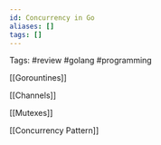 ```yaml
---
id: Concurrency in Go
aliases: []
tags: []
---
```


Tags: #review #golang #programming

[[Gorountines]]

[[Channels]]

[[Mutexes]]

[[Concurrency Pattern]]
